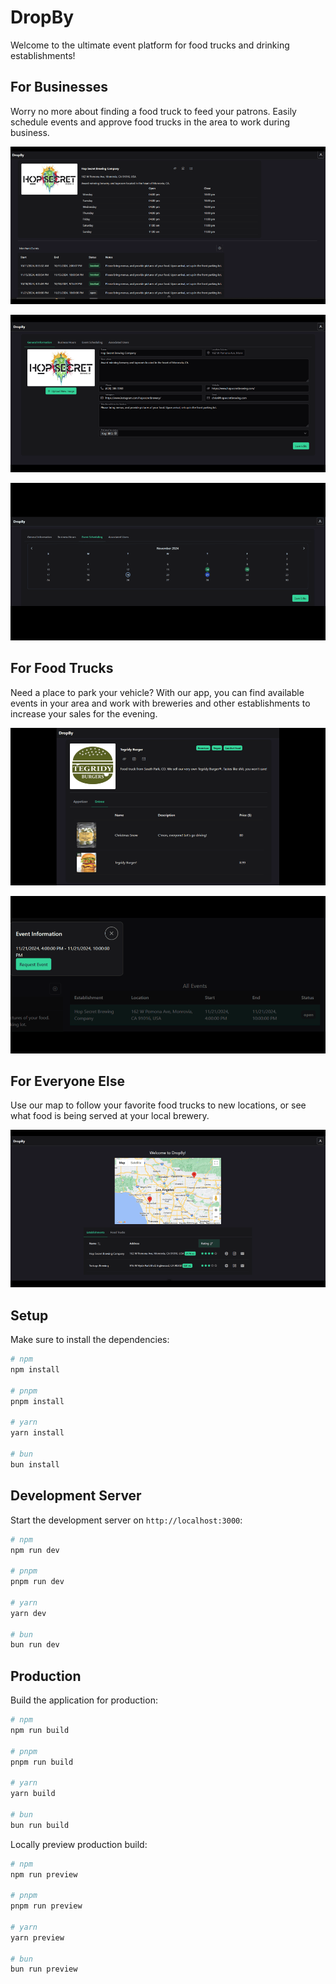 # DropBy

Welcome to the ultimate event platform for food trucks and drinking establishments! 


## For Businesses
Worry no more about finding a food truck to feed your patrons. Easily schedule events and approve food trucks in the area to work during business.

![Merchant Profile](merchant_profile.png)

![Merchant Settings](merchant_settings.png)

![Event Scheduling](event_scheduling.png)


## For Food Trucks
Need a place to park your vehicle? With our app, you can find available events in your area and work with breweries and other establishments to increase your sales for the evening.

![Vendor Profile](vendor_profile.png)

![Event Request](request_event.png)


## For Everyone Else
Use our map to follow your favorite food trucks to new locations, or see what food is being served at your local brewery.

![Landing](landing.png)

## Setup

Make sure to install the dependencies:

```bash
# npm
npm install

# pnpm
pnpm install

# yarn
yarn install

# bun
bun install
```

## Development Server

Start the development server on `http://localhost:3000`:

```bash
# npm
npm run dev

# pnpm
pnpm run dev

# yarn
yarn dev

# bun
bun run dev
```

## Production

Build the application for production:

```bash
# npm
npm run build

# pnpm
pnpm run build

# yarn
yarn build

# bun
bun run build
```

Locally preview production build:

```bash
# npm
npm run preview

# pnpm
pnpm run preview

# yarn
yarn preview

# bun
bun run preview
```
